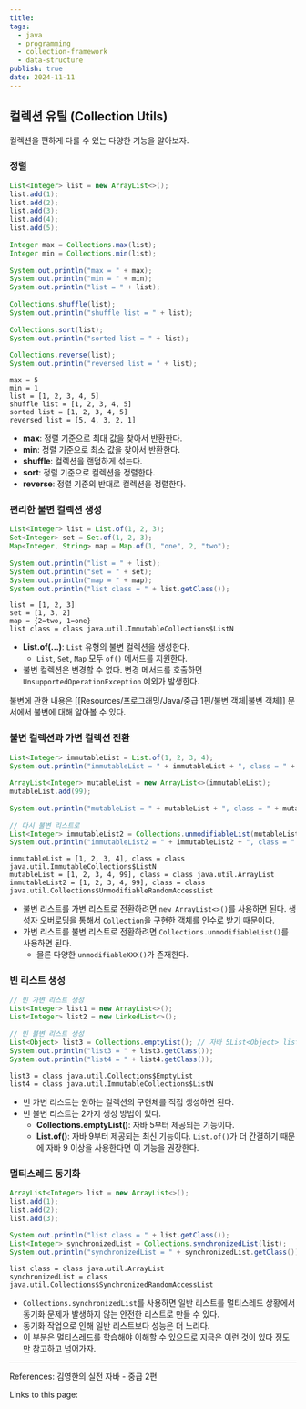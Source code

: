 ```yaml
---
title: 
tags:
  - java
  - programming
  - collection-framework
  - data-structure
publish: true
date: 2024-11-11
---
```

## 컬렉션 유틸 (Collection Utils)
컬렉션을 편하게 다룰 수 있는 다양한 기능을 알아보자.

### 정렬
```java
List<Integer> list = new ArrayList<>();  
list.add(1);  
list.add(2);  
list.add(3);  
list.add(4);  
list.add(5);  
  
Integer max = Collections.max(list);  
Integer min = Collections.min(list);  
  
System.out.println("max = " + max);  
System.out.println("min = " + min);  
System.out.println("list = " + list);  
  
Collections.shuffle(list);  
System.out.println("shuffle list = " + list);  
  
Collections.sort(list);  
System.out.println("sorted list = " + list);  
  
Collections.reverse(list);  
System.out.println("reversed list = " + list);
```

```title="실행 결과"
max = 5
min = 1
list = [1, 2, 3, 4, 5]
shuffle list = [1, 2, 3, 4, 5]
sorted list = [1, 2, 3, 4, 5]
reversed list = [5, 4, 3, 2, 1]
```

- **max**: 정렬 기준으로 최대 값을 찾아서 반환한다.
- **min**: 정렬 기준으로 최소 값을 찾아서 반환한다.
- **shuffle**: 컬렉션을 랜덤하게 섞는다.
- **sort**: 정렬 기준으로 컬렉션을 정렬한다.
- **reverse**: 정렬 기준의 반대로 컬렉션을 정렬한다.

### 편리한 불변 컬렉션 생성
```java
List<Integer> list = List.of(1, 2, 3);  
Set<Integer> set = Set.of(1, 2, 3);  
Map<Integer, String> map = Map.of(1, "one", 2, "two");  
  
System.out.println("list = " + list);  
System.out.println("set = " + set);  
System.out.println("map = " + map);  
System.out.println("list class = " + list.getClass());
```

```title="실행 결과"
list = [1, 2, 3]
set = [1, 3, 2]
map = {2=two, 1=one}
list class = class java.util.ImmutableCollections$ListN
```
- **List.of(...)**: `List` 유형의 불변 컬렉션을 생성한다.
	- `List`, `Set`, `Map` 모두 `of()` 메서드를 지원한다.
- 불변 컬렉션은 변경할 수 없다. 변경 메서드를 호출하면 `UnsupportedOperationException` 예외가 발생한다.

불변에 관한 내용은 [[Resources/프로그래밍/Java/중급 1편/불변 객체|불변 객체]] 문서에서 불변에 대해 알아볼 수 있다.

### 불변 컬렉션과 가변 컬렉션 전환
```java
List<Integer> immutableList = List.of(1, 2, 3, 4);  
System.out.println("immutableList = " + immutableList + ", class = " + immutableList.getClass());  
  
ArrayList<Integer> mutableList = new ArrayList<>(immutableList);  
mutableList.add(99);  
  
System.out.println("mutableList = " + mutableList + ", class = " + mutableList.getClass());  
  
// 다시 불변 리스트로  
List<Integer> immutableList2 = Collections.unmodifiableList(mutableList);  
System.out.println("immutableList2 = " + immutableList2 + ", class = " + immutableList2.getClass());
```

```title="실행 결과"
immutableList = [1, 2, 3, 4], class = class java.util.ImmutableCollections$ListN
mutableList = [1, 2, 3, 4, 99], class = class java.util.ArrayList
immutableList2 = [1, 2, 3, 4, 99], class = class java.util.Collections$UnmodifiableRandomAccessList
```
- 불변 리스트를 가변 리스트로 전환하려면 `new ArrayList<>()`를 사용하면 된다. 생성자 오버로딩을 통해서 `Collection`을 구현한 객체를 인수로 받기 때문이다.
- 가변 리스트를 불변 리스트로 전환하려면 `Collections.unmodifiableList()`를 사용하면 된다.
	- 물론 다양한 `unmodifiableXXX()`가 존재한다.

### 빈 리스트 생성
```java
// 빈 가변 리스트 생성  
List<Integer> list1 = new ArrayList<>();  
List<Integer> list2 = new LinkedList<>();  
  
// 빈 불변 리스트 생성  
List<Object> list3 = Collections.emptyList(); // 자바 5List<Object> list4 = List.of(); // 자바 9  
System.out.println("list3 = " + list3.getClass());  
System.out.println("list4 = " + list4.getClass());
```

```title="실행 결과"
list3 = class java.util.Collections$EmptyList
list4 = class java.util.ImmutableCollections$ListN
```

- 빈 가변 리스트는 원하는 컬렉션의 구현체를 직접 생성하면 된다.
- 빈 불변 리스트는 2가지 생성 방법이 있다.
	- **Collections.emptyList()**: 자바 5부터 제공되는 기능이다.
	- **List.of()**: 자바 9부터 제공되는 최신 기능이다. `List.of()`가 더 간결하기 때문에 자바 9 이상을 사용한다면 이 기능을 권장한다.

### 멀티스레드 동기화
```java
ArrayList<Integer> list = new ArrayList<>();  
list.add(1);  
list.add(2);  
list.add(3);  
  
System.out.println("list class = " + list.getClass());  
List<Integer> synchronizedList = Collections.synchronizedList(list);  
System.out.println("synchronizedList = " + synchronizedList.getClass());
```

```title="실행 결과"
list class = class java.util.ArrayList
synchronizedList = class java.util.Collections$SynchronizedRandomAccessList
```
- `Collections.synchronizedList`를 사용하면 일반 리스트를 멀티스레드 상황에서 동기화 문제가 발생하지 않는 안전한 리스트로 만들 수 있다.
- 동기화 작업으로 인해 일반 리스트보다 성능은 더 느리다.
- 이 부분은 멀티스레드를 학습해야 이해할 수 있으므로 지금은 이런 것이 있다 정도만 참고하고 넘어가자.



---
References: 김영한의 실전 자바 - 중급 2편

Links to this page: 